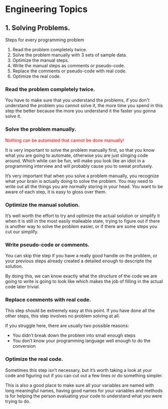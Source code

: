 # Engineering Topics

## 1. Solving Problems.

Steps for every programming problem

1. Read the problem completely twice.
2. Solve the problem manually with 3 sets of sample data.
3. Optimize the manual steps.
4. Write the manual steps as comments or pseudo-code.
5. Replace the comments or pseudo-code with real code.
6. Optimize the real code.

### Read the problem completely twice.

You have to make sure that you understand the problems, if you don't understand the problem you cannot solve it, the more time you spend in this step the better because the more you understand it the faster you gonna solve it.

### Solve the problem manually.

<p style="color:red">Nothing can be automated that cannot be done manually!</p>

It is very important to solve the problem manually first, so that you know what you are going to automate, otherwise you are just slinging code around. Which while can be fun, will make you look like an idiot in a programming interview and will probably cause you to sweat profusely.

It’s very important that when you solve a problem manually, you recognize what your brain is actually doing to solve the problem. You may need to write out all the things you are normally storing in your head. You want to be aware of each step, it is easy to gloss over them.

### Optimize the manual solution.

It’s well worth the effort to try and optimize the actual solution or simplify it when it is still in the most easily malleable state, trying to figure out if there is another way to solve the problem easier, or if there are some steps you cut our simplify.

### Write pseudo-code or comments.

You can skip thie step if you have a really good handle on the problem, or your previous steps already created a detailed enough to descripte the solution.

By doing this, we can know exactly what the structure of the code we are going to write is going to look like which makes the job of filling in the actual code later trivial.

### Replace comments with real code.

This step should be extremely easy at this point. If you have done all the other steps, this step involves no problem solving at all.

If you struggle here, there are usually two possible reasons:

- You didn’t break down the problem into small enough steps
- You don’t know your programming language well enough to do the conversion

### Optimize the real code.

Sometimes this step isn’t necessary, but it’s worth taking a look at your code and figuring out if you can cut out a few lines or do something simpler.

This is also a good place to make sure all your variables are named with long meaningful names, having good names for your variables and methods is for helping the person evaluating your code to understand what you were trying to do.
